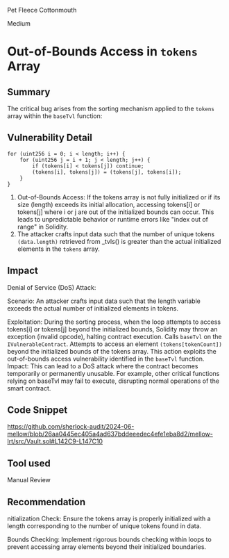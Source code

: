 Pet Fleece Cottonmouth

Medium

# Out-of-Bounds Access in `tokens` Array

## Summary
The critical bug arises from the sorting mechanism applied to the `tokens` array within the `baseTvl` function:
## Vulnerability Detail
```solidity
for (uint256 i = 0; i < length; i++) {
    for (uint256 j = i + 1; j < length; j++) {
        if (tokens[i] < tokens[j]) continue;
        (tokens[i], tokens[j]) = (tokens[j], tokens[i]);
    }
}
```
1. Out-of-Bounds Access: If the tokens array is not fully initialized or if its size (length) exceeds its initial allocation, accessing tokens[i] or tokens[j] where i or j are out of the initialized bounds can occur. This leads to unpredictable behavior or runtime errors like "index out of range" in Solidity.
2. The attacker crafts input data such that the number of unique tokens `(data.length)` retrieved from _tvls() is greater than the actual initialized elements in the `tokens` array.

## Impact
Denial of Service (DoS) Attack:

Scenario: An attacker crafts input data such that the length variable exceeds the actual number of initialized elements in tokens.

Exploitation: During the sorting process, when the loop attempts to access tokens[i] or tokens[j] beyond the initialized bounds, Solidity may throw an exception (invalid opcode), halting contract execution.
Calls `baseTvl` on the `IVulnerableContract`.
Attempts to access an element `(tokens[tokenCount])` beyond the initialized bounds of the tokens array.
This action exploits the out-of-bounds access vulnerability identified in the `baseTvl` function.
Impact: This can lead to a DoS attack where the contract becomes temporarily or permanently unusable. For example, other critical functions relying on baseTvl may fail to execute, disrupting normal operations of the smart contract.
## Code Snippet
https://github.com/sherlock-audit/2024-06-mellow/blob/26aa0445ec405a4ad637bddeeedec4efe1eba8d2/mellow-lrt/src/Vault.sol#L142C9-L147C10
## Tool used

Manual Review

## Recommendation
nitialization Check: Ensure the tokens array is properly initialized with a length corresponding to the number of unique tokens found in data.

Bounds Checking: Implement rigorous bounds checking within loops to prevent accessing array elements beyond their initialized boundaries.